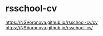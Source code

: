 # rsschool-cv

https://NSVoronova.github.io/rsschool-cv/cv
https://NSVoronova.github.io/rsschool-cv/